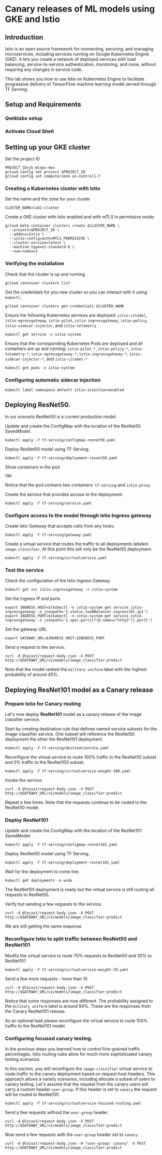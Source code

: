 # Canary releases of ML models using GKE and Istio

## Introduction

Istio is an open source framework for connecting, securing, and managing microservices, including services running on Google Kubernetes Engine (GKE). It lets you create a network of deployed services with load balancing, service-to-service authentication, monitoring, and more, without requiring any changes in service code.

This lab shows you how to use Istio on Kubernetes Engine to facilitate progressive delivery of TensorFlow machine learning model served through TF Serving.




## Setup and Requirements

### Qwiklabs setup

### Activate Cloud Shell

## Setting up your GKE cluster


Set the project ID

```
PROJECT_ID=jk-mlops-dev
gcloud config set project $PROJECT_ID
gcloud config set compute/zone us-central1-f
```

### Creating a Kubernetes cluster with Istio

Set the name and the zone for your cluster

```
CLUSTER_NAME=lab2-cluster
```

Create a GKE cluster with Istio enabled and with mTLS in permissive mode:

```
gcloud beta container clusters create $CLUSTER_NAME \
  --project=$PROJECT_ID \
  --addons=Istio \
  --istio-config=auth=MTLS_PERMISSIVE \
  --cluster-version=latest \
  --machine-type=n1-standard-8 \
  --num-nodes=3 

```

### Verifying the installation

Check that the cluster is up and running

```
gcloud container clusters list
```

Get the credentials for you new cluster so you can interact with it using `kubectl`.

```
gcloud container clusters get-credentials $CLUSTER_NAME
```

Ensure the following Kubernetes services are deployed: `istio-citadel`, `istio-egressgateway`, `istio-pilot`, `istio-ingressgateway`, `istio-policy`, `istio-sidecar-injector`, and `istio-telemetry`

```
kubectl get service -n istio-system
```

Ensure that the corresponding Kubernetes Pods are deployed and all containers are up and running: `istio-pilot-*`, `istio-policy-*`, `istio-telemetry-*`, `istio-egressgateway-*`, `istio-ingressgateway-*`, `istio-sidecar-injector-*`, and `istio-citadel-*`

```
kubectl get pods -n istio-system
```

### Configuring automatic sidecar injection

```
kubectl label namespace default istio-injection=enabled
```

## Deploying ResNet50.

In our scenario ResNet50 is a current production model.

Update and create the ConfigMap with the location of the ResNet50 SavedModel.

```
kubectl apply -f tf-serving/configmap-resnet50.yaml
```

Deploy ResNet50 model using TF Serving.

```
kubectl apply -f tf-serving/deployment-resnet50.yaml
```

Show containers in the pod 

```
TBD
```

Notice that the pod contains two containers: `tf-serving` and `istio-proxy`

Create the service that provides access to the deployment.

```
kubectl apply -f tf-serving/service.yaml
```




### Configure access to the model through Istio Ingress gateway


Create Istio Gateway that accepts calls from any hosts.

```
kubectl apply -f tf-serving/gateway.yaml
```


Create a virtual service that routes the traffic to all deployments labeled `image-classifier`. At this point this will only be the ResNet50 deployment.


```
kubectl apply -f tf-serving/virtualservice.yaml
```

### Test the service

Check the configuration of the Istio Ingress Gateway

```
kubectl get svc istio-ingressgateway -n istio-system
```

Set the Ingress IP and ports

```
export INGRESS_HOST=$(kubectl -n istio-system get service istio-ingressgateway -o jsonpath='{.status.loadBalancer.ingress[0].ip}')
export INGRESS_PORT=$(kubectl -n istio-system get service istio-ingressgateway -o jsonpath='{.spec.ports[?(@.name=="http2")].port}')
```

Set the gateway URL
```
export GATEWAY_URL=$INGRESS_HOST:$INGRESS_PORT
```

Send a request to the service.

```
curl -d @locust/request-body.json -X POST http://$GATEWAY_URL/v1/models/image_classifier:predict
```

Note that the model ranked the `military uniform` label with the highest probability of around 45%.

## Deploying ResNet101 model as a Canary release

### Prepare Istio for Canary routing
Let's now deploy **ResNet101** model as a canary release of the image classifier service.

Start by creating  destination rule that defines named service subsets for the image-classifier service.
One subset will reference the ResNet50 deployment the other the ResNet101 deployment.

```
kubectl apply -f tf-serving/destinationrule.yaml
```

Reconfigure the virtual service to route 100% traffic to the ResNet50 subset and 0% traffic to the ResNet100 subset.

```
kubectl apply -f tf-serving/virtualservice-weight-100.yaml
```


Invoke the service. 

```
curl -d @locust/request-body.json -X POST http://$GATEWAY_URL/v1/models/image_classifier:predict
```

Repeat a few times. Note that the requests continue to be routed to the ResNet50 model.

### Deploy ResNet101


Update and create the ConfigMap with the location of the ResNet101 SavedModel.

```
kubectl apply -f tf-serving/configmap-resnet101.yaml
```

Deploy ResNet50 model using TF Serving.

```
kubectl apply -f tf-serving/deployment-resnet101.yaml
```
 
Wait for the deployment to come live.

```
kubectl get deployments -o wide
```

The ResNet101 deployment is ready but the virtual service is still routing all requests to ResNet50.

Verify but sending a few requests to the service.

```
curl -d @locust/request-body.json -X POST http://$GATEWAY_URL/v1/models/image_classifier:predict
```

We are still getting the same response.

### Reconfigure Istio to split traffic between ResNet50 and ResNet101

Modify the virtual service to route 70% requests to ResNet50 and 30% to ResNet101

```
kubectl apply -f tf-serving/virtualservice-weight-70.yaml
```

Send a few more requests - more than 10

```
curl -d @locust/request-body.json -X POST http://$GATEWAY_URL/v1/models/image_classifier:predict
```

Notice that some responses are now different. The probability assigned to the `military uniform` label is around 94%.
These are the responses from the Canary ResNet101 release.


As an optional task please reconfigure the virtual service to route 100% traffic to the ResNet101 model.

### Configuring focused canary testing.

In the previous steps you learned how to control fine-grained traffic percentages. 
Istio routing rules allow for much more sophisticated canary testing scenarios.

In this section, you will reconfigure the `image-classifier` virtual service to route traffic to the canary deployment based on request host headers.
This approach allows a variety scenarios, including allocate a subset of users to canary testing.
Let's assume that the request from the canary users will carry a custom header `user-group`. If this header is set to `canary` the request will be routed to ResNet101.

```
kubectl apply -f tf-serving/virtualservice-focused-routing.yaml
```

Send a few requests without the `user-group` header.

```
curl -d @locust/request-body.json -X POST http://$GATEWAY_URL/v1/models/image_classifier:predict
```

Now send a few requests with the `user-group` header set to `canary`.


```
curl -d @locust/request-body.json -H "user-group: canary" -X POST http://$GATEWAY_URL/v1/models/image_classifier:predict
```


